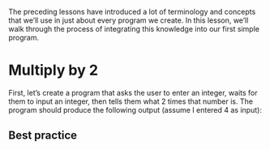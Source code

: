 The preceding lessons have introduced a lot of terminology and concepts that we’ll use in just about every program we create. In this lesson, we’ll walk through the process of integrating this knowledge into our first simple program.

# Multiply by 2

First, let’s create a program that asks the user to enter an integer, waits for them to input an integer, then tells them what 2 times that number is. The program should produce the following output (assume I entered 4 as input): 

## Best practice  
